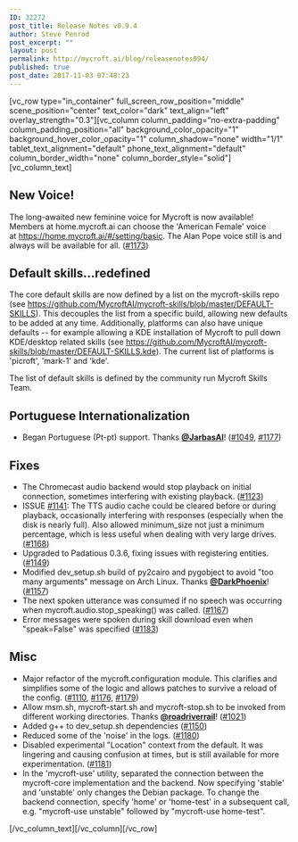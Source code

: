 ```yaml
---
ID: 32272
post_title: Release Notes v0.9.4
author: Steve Penrod
post_excerpt: ""
layout: post
permalink: http://mycroft.ai/blog/releasenotes094/
published: true
post_date: 2017-11-03 07:48:23
---
```

[vc_row type="in_container" full_screen_row_position="middle" scene_position="center" text_color="dark" text_align="left" overlay_strength="0.3"][vc_column column_padding="no-extra-padding" column_padding_position="all" background_color_opacity="1" background_hover_color_opacity="1" column_shadow="none" width="1/1" tablet_text_alignment="default" phone_text_alignment="default" column_border_width="none" column_border_style="solid"][vc_column_text]
<h2><strong>New Voice!</strong></h2>
The long-awaited new feminine voice for Mycroft is now available! Members at home.mycroft.ai can choose the 'American Female' voice at <a href="https://home.mycroft.ai/#/setting/basic">https://home.mycroft.ai/#/setting/basic</a>. The Alan Pope voice still is and always will be available for all. (<a href="https://github.com/MycroftAI/mycroft-core/pull/1173">#1173</a>)
<h2><strong>Default skills...redefined</strong></h2>
The core default skills are now defined by a list on the mycroft-skills repo (see <a href="https://github.com/MycroftAI/mycroft-skills/blob/master/DEFAULT-SKILLS">https://github.com/MycroftAI/mycroft-skills/blob/master/DEFAULT-SKILLS</a>). This decouples the list from a specific build, allowing new defaults to be added at any time. Additionally, platforms can also have unique defaults -- for example allowing a KDE installation of Mycroft to pull down KDE/desktop related skills (see <a href="https://github.com/MycroftAI/mycroft-skills/blob/master/DEFAULT-SKILLS.kde">https://github.com/MycroftAI/mycroft-skills/blob/master/DEFAULT-SKILLS.kde</a>). The current list of platforms is 'picroft', 'mark-1' and 'kde'.

The list of default skills is defined by the community run Mycroft Skills Team.
<h2><strong>Portuguese Internationalization</strong></h2>
<ul>
 	<li>Began Portuguese (Pt-pt) support. Thanks <a href="https://github.com/jarbasai"><strong>@JarbasAI</strong></a>! (<a href="https://github.com/MycroftAI/mycroft-core/pull/1049">#1049</a>, <a href="https://github.com/MycroftAI/mycroft-core/pull/1177">#1177</a>)</li>
</ul>
<h2><strong>Fixes</strong></h2>
<ul>
 	<li>The Chromecast audio backend would stop playback on initial connection, sometimes interfering with existing playback. (<a href="https://github.com/MycroftAI/mycroft-core/pull/1123">#1123</a>)</li>
 	<li>ISSUE <a href="https://github.com/MycroftAI/mycroft-core/issues/1141">#1141</a>: The TTS audio cache could be cleared before or during playback, occasionally interfering with responses (especially when the disk is nearly full). Also allowed minimum_size not just a minimum percentage, which is less useful when dealing with very large drives. (<a href="https://github.com/MycroftAI/mycroft-core/pull/1168">#1168</a>)</li>
 	<li>Upgraded to Padatious 0.3.6, fixing issues with registering entities. (<a href="https://github.com/MycroftAI/mycroft-core/pull/1149">#1149</a>)</li>
 	<li>Modified dev_setup.sh build of py2cairo and pygobject to avoid "too many arguments" message on Arch Linux. Thanks <a href="https://github.com/darkphoenix"><strong>@DarkPhoenix</strong></a>! (<a href="https://github.com/MycroftAI/mycroft-core/pull/1157">#1157</a>)</li>
 	<li>The next spoken utterance was consumed if no speech was occurring when mycroft.audio.stop_speaking() was called. (<a href="https://github.com/MycroftAI/mycroft-core/pull/1167">#1167</a>)</li>
 	<li>Error messages were spoken during skill download even when "speak=False" was specified (<a href="https://github.com/MycroftAI/mycroft-core/pull/1183">#1183</a>)</li>
</ul>
<h2><strong>Misc</strong></h2>
<ul>
 	<li>Major refactor of the mycroft.configuration module. This clarifies and simplifies some of the logic and allows patches to survive a reload of the config. (<a href="https://github.com/MycroftAI/mycroft-core/pull/1110">#1110</a>, <a href="https://github.com/MycroftAI/mycroft-core/pull/1176">#1176</a>, <a href="https://github.com/MycroftAI/mycroft-core/pull/1179">#1179</a>)</li>
 	<li>Allow msm.sh, mycroft-start.sh and mycroft-stop.sh to be invoked from different working directories. Thanks <a href="https://github.com/roadriverrail"><strong>@roadriverrail</strong></a>! (<a href="https://github.com/MycroftAI/mycroft-core/pull/1021">#1021</a>)</li>
 	<li>Added g++ to dev_setup.sh dependencies (<a href="https://github.com/MycroftAI/mycroft-core/pull/1150">#1150</a>)</li>
 	<li>Reduced some of the 'noise' in the logs. (<a href="https://github.com/MycroftAI/mycroft-core/pull/1180">#1180</a>)</li>
 	<li>Disabled experimental "Location" context from the default. It was lingering and causing confusion at times, but is still available for more experimentation. (<a href="https://github.com/MycroftAI/mycroft-core/pull/1181">#1181</a>)</li>
 	<li>In the 'mycroft-use' utility, separated the connection between the mycroft-core implementation and the backend. Now specifying 'stable' and 'unstable' only changes the Debian package. To change the backend connection, specify 'home' or 'home-test' in a subsequent call, e.g. "mycroft-use unstable" followed by "mycroft-use home-test".</li>
</ul>
[/vc_column_text][/vc_column][/vc_row]